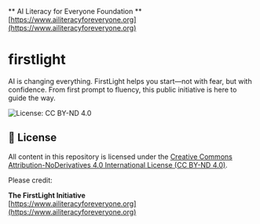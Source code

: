 ** AI Literacy for Everyone Foundation **
[https://www.ailiteracyforeveryone.org](https://www.ailiteracyforeveryone.org)

# firstlight
AI is changing everything. FirstLight helps you start—not with fear, but with confidence. From first prompt to fluency, this public initiative is here to guide the way.

![License: CC BY-ND 4.0](https://img.shields.io/badge/License-CC%20BY--ND%204.0-lightgrey.svg)

## 📄 License

All content in this repository is licensed under the 
[Creative Commons Attribution-NoDerivatives 4.0 International License (CC BY-ND 4.0)](https://creativecommons.org/licenses/by-nd/4.0/).

Please credit:

**The FirstLight Initiative**  
[https://www.ailiteracyforeveryone.org](https://www.ailiteracyforeveryone.org)
